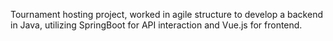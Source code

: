 Tournament hosting project, worked in agile structure to develop a backend in Java, utilizing SpringBoot for API interaction and Vue.js for frontend.
